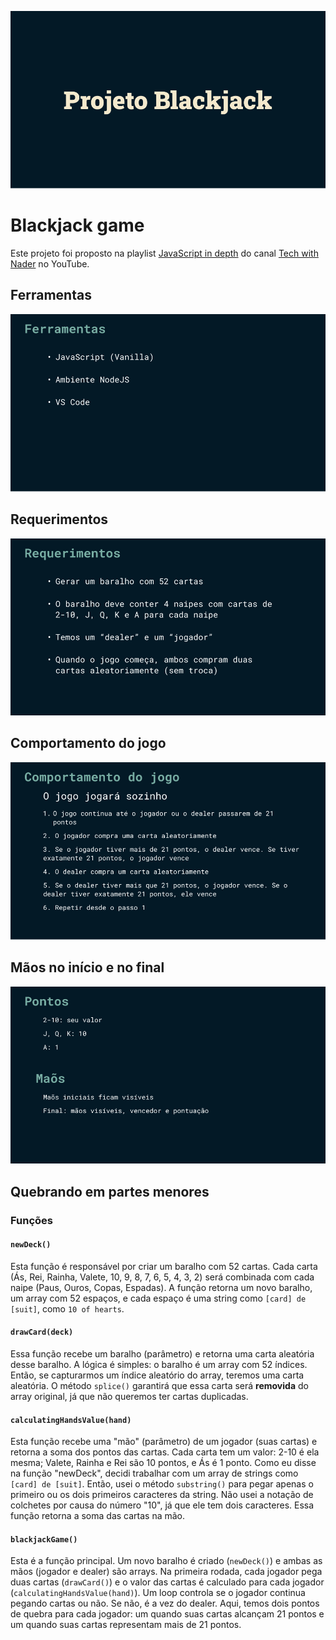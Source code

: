 ![](./img/cover-ptbr.jpg)

# Blackjack game  
Este projeto foi proposto na playlist [JavaScript in depth](https://www.youtube.com/playlist?list=PLovN13bqAx7D_MFjL0PHnCkYAHMSO8-kU) do canal [Tech with Nader](https://www.youtube.com/@TechWithNader) no YouTube.  

## Ferramentas  

![](./img/tools-ptbr.jpg)  

## Requerimentos  

![](./img/requirements-ptbr.jpg)  

## Comportamento do jogo  

![](./img/Game%20behaviour-ptbr.jpg)  

## Mãos no início e no final  

![](./img/info-ptbr.jpg)  

## Quebrando em partes menores  

### Funções  

#### `newDeck()`  
Esta função é responsável por criar um baralho com 52 cartas. Cada carta (Ás, Rei, Rainha, Valete, 10, 9, 8, 7, 6, 5, 4, 3, 2) será combinada com cada naipe (Paus, Ouros, Copas, Espadas). A função retorna um novo baralho, um array com 52 espaços, e cada espaço é uma string como `[card] de [suit]`, como `10 of hearts`.

#### `drawCard(deck)`  
Essa função recebe um baralho (parâmetro) e retorna uma carta aleatória desse baralho. A lógica é simples: o baralho é um array com 52 índices. Então, se capturarmos um índice aleatório do array, teremos uma carta aleatória. O método `splice()` garantirá que essa carta será **removida** do array original, já que não queremos ter cartas duplicadas.  

#### `calculatingHandsValue(hand)`  
Esta função recebe uma "mão" (parâmetro) de um jogador (suas cartas) e retorna a soma dos pontos das cartas. Cada carta tem um valor: 2-10 é ela mesma; Valete, Rainha e Rei são 10 pontos, e Ás é 1 ponto. Como eu disse na função "newDeck", decidi trabalhar com um array de strings como `[card] de [suit]`. Então, usei o método `substring()` para pegar apenas o primeiro ou os dois primeiros caracteres da string. Não usei a notação de colchetes por causa do número "10", já que ele tem dois caracteres. Essa função retorna a soma das cartas na mão.  

#### `blackjackGame()`  
Esta é a função principal. Um novo baralho é criado (`newDeck()`) e ambas as mãos (jogador e dealer) são arrays. Na primeira rodada, cada jogador pega duas cartas (`drawCard()`) e o valor das cartas é calculado para cada jogador (`calculatingHandsValue(hand)`). Um loop controla se o jogador continua pegando cartas ou não. Se não, é a vez do dealer. Aqui, temos dois pontos de quebra para cada jogador: um quando suas cartas alcançam 21 pontos e um quando suas cartas representam mais de 21 pontos.
